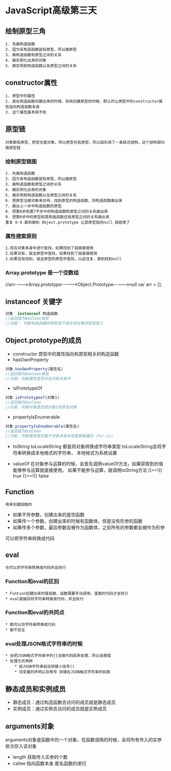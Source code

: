 # JavaScript高级第三天

## 绘制原型三角
    1. 先画构造函数
    2. 因为有构造函数就有原型，所以画原型
    3. 画构造函数和原型之间的关系
    4. 画实例化出来的对象
    5. 画实例和构造函数以及原型之间的关系
## constructor属性
    1. 原型中的属性
    2. 是在构造函数创建出来的时候，系统创建原型的时候，默认的让原型中的constructor属性指向构造函数本身
    3. 这个属性基本用不到
## 原型链
    对象都有原型，原型也是对象，所以原型也有原型，所以就形成了一条链式结构，这个结构就叫做原型链
### 绘制原型链图
    1. 先画构造函数
    2. 因为有构造函数就有原型，所以画原型
    3. 画构造函数和原型之间的关系
    4. 画实例化出来的对象
    5. 画实例和构造函数以及原型之间的关系
    6. 把原型当做对象来对待，找到原型的构造函数，将构造函数画出来
    7. 画出上一步中构造函数的原型
    8. 把第6步和第7不步中的构造函数和原型之间的关系画出来
    9. 把第6步中的原型和其构造函数还有原型之间的关系画出来
    重复 6-9 直到画到 Object.prototype 让其原型指向null 就结束了
### 属性搜索原则
    1.现在对象本身中进行查找，如果找到了就直接使用
    2.如果没有，就去原型中查找，如果找到了就直接使用
    3.如果没有找到，就去原型的原型中查找，以此往复，直到找到null

### Array.prototype 是一个空数组

//arr---->Array.prototype----->Object.Prototype----->null
var arr = [];


## instanceof 关键字
```js
对象  instanceof 构造函数
//返回值为boolean类型
//功能： 判断构造函数的原型是不是在该对象的原型链上
```
## Object.prototype的成员
* constructor 原型中的属性指向和原型相关的构造函数
* hasOwnProperty
```js
对象.hasOwnProperty(属性名)
//返回值为boolean类型
//功能：判断属性是否存在对象本身中
```
* isPrototypeOf
```js
对象.isPrototypeof(对象1)
//返回值为boolean
//功能：判断对象是否是对象1的原型对象
```
* propertyIsEnumerable
```js
对象.propertyIsEnumberable(属性名)
//返回值为boolean
//功能：判断属性是否属于对象本身并且能够被遍历（for-in）
```
* toString toLocaleString
    都是将对象转换成字符串类型
    toLocaleString会将字符串转换成本地格式的字符串， 本地格式为系统设置

* valueOf
    在对象参与运算的时候，会首先调用valueOf方法，如果获取到的值能够参与运算就直接使用，
    如果不能参与运算，就调用toString方法
    []==![] true
    {}==!{} false


## Function
    用来创建函数的
* 如果不传参数，创建出来的是空函数
* 如果传一个参数，创建出来的时候有函数体，但是没有形参的函数
* 如果传多个参数，最后参数会被作为函数体，之前所有的参数都会被作为形参

可以把字符串转换成代码
## eval
    也可以将字符串转换成代码并且执行
### Function和eval的区别
    * Funtion创建出来的是函数，函数需要手动调用，里面的代码才会执行
    * eval直接回将字符串转换成代码，并且执行

### Function和eval的共同点
    * 都可以将字符串转换成代码
    * 都不安全
### eval处理JSON格式字符串的时候
    * 会把JSON格式字符串中的{}当做代码段来处理，所以会报错
    * 处理方式两种
        * 给JSON字符串前后拼接小括号()
        * 将变量的声明以及等号 拼接在JSON格式字符串的前面

## 静态成员和实例成员
* 静态成员：通过构造函数去访问的成员就是静态成员
* 实例成员：通过实例去访问的成员就是实例成员

## arguments对象
arguments对象是函数中的一个对象，在函数调用的时候，会将所有传入的实参依次存入该对象

* length  获取传入实参的个数
* callee  指向函数本身   匿名函数的递归

